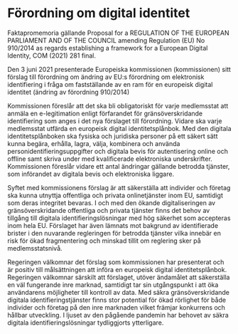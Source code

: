 # Förordning om digital identitet

Faktapromemoria gällande Proposal for a REGULATION OF THE EUROPEAN PARLIAMENT AND OF THE COUNCIL amending Regulation (EU) No 910/2014 as regards establishing a framework for a European Digital Identity, COM (2021) 281 final.

Den 3 juni 2021 presenterade Europeiska kommissionen (kommissionen) sitt förslag till förordning om ändring av EU:s förordning om elektronisk identifiering i fråga om fastställande av en ram för en europeisk digital identitet (ändring av förordning 910/2014)

Kommissionen föreslår att det ska bli obligatoriskt för varje medlemsstat att anmäla en e-legitimation enligt förfarandet för gränsöverskridande identifiering som anges i det nya förslaget till förordning. Vidare ska varje medlemsstat utfärda en europeisk digital identitetsplånbok. Med den digitala identitetsplånboken ska fysiska och juridiska personer på ett säkert sätt kunna begära, erhålla, lagra, välja, kombinera och använda personidentifieringsuppgifter och digitala bevis för autentisering online och offline samt skriva under med kvalificerade elektroniska underskrifter. Kommissionen föreslår vidare ett antal ändringar gällande betrodda tjänster, som införandet av digitala bevis och elektroniska liggare.

Syftet med kommissionens förslag är att säkerställa att individer och företag ska kunna utnyttja offentliga och privata onlinetjänster inom EU, samtidigt som deras integritet bevaras. I och med den ökande digitaliseringen av gränsöverskridande offentliga och privata tjänster finns det behov av tillgång till digitala identifieringslösningar med hög säkerhet som accepteras inom hela EU. Förslaget har även lämnats mot bakgrund av identifierade brister i den nuvarande regleringen för betrodda tjänster vilka innebär en risk för ökad fragmentering och minskad tillit om reglering sker på medlemsstatsnivå.

Regeringen välkomnar det förslag som kommissionen har presenterat och är positiv till målsättningen att införa en europeisk digital identitetsplånbok. Regeringen välkomnar särskilt att förslaget, utöver ändamålet att säkerställa en väl fungerande inre marknad, samtidigt tar sin utgångspunkt i att öka användarens möjligheter till kontroll av data. Med säkra gränsöverskridande digitala identifieringstjänster finns stor potential för ökad rörlighet för både individer och företag på den inre marknaden vilket främjar konkurrens och hållbar utveckling. I ljuset av den pågående pandemin har behovet av säkra digitala identifieringslösningar tydliggjorts ytterligare.
